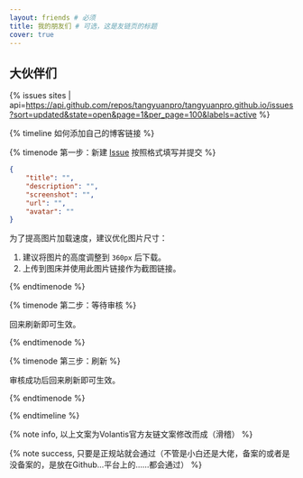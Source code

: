 ```yaml
---
layout: friends # 必须
title: 我的朋友们 # 可选，这是友链页的标题
cover: true
---
```

## 大伙伴们

{% issues sites | api=https://api.github.com/repos/tangyuanpro/tangyuanpro.github.io/issues?sort=updated&state=open&page=1&per_page=100&labels=active %}

<!-- more -->

{% timeline 如何添加自己的博客链接 %}

{% timenode 第一步：新建 [Issue](https://github.com/tangyuanpro/tangyuanpro.github.io/issues/) 按照格式填写并提交 %}

```json
{
    "title": "",
    "description": "",
    "screenshot": "",
    "url": "",
    "avatar": ""
}
```

为了提高图片加载速度，建议优化图片尺寸：
1. 建议将图片的高度调整到 `360px` 后下载。
2. 上传到图床并使用此图片链接作为截图链接。

{% endtimenode %}

{% timenode 第二步：等待审核 %}

回来刷新即可生效。

{% endtimenode %}

{% timenode 第三步：刷新 %}

审核成功后回来刷新即可生效。

{% endtimenode %}

{% endtimeline %}

{% note info, 以上文案为Volantis官方友链文案修改而成（滑稽） %}

{% note success, 只要是正规站就会通过（不管是小白还是大佬，备案的或者是没备案的，是放在Github...平台上的……都会通过） %}
